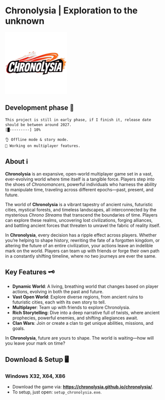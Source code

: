 # Chronolysia | Exploration to the unknown

<img src="./img/chronolysia.png" alt="Example Image" width="200"/>

## Development phase 🤔 

```
This project is still in early phase, if I finish it, release date should be between around 2027.
[█---------] 10%

👌 Offline mode & story mode.
🔭 Working on multiplayer features.

```

## About ℹ 

**Chronolysia** is an expansive, open-world multiplayer game set in a vast, ever-evolving world where time itself is a tangible force. Players step into the shoes of *Chronomancers*, powerful individuals who harness the ability to manipulate time, traveling across different epochs—past, present, and future. 

The world of **Chronolysia** is a vibrant tapestry of ancient ruins, futuristic cities, mystical forests, and timeless landscapes, all interconnected by the mysterious *Chrono Streams* that transcend the boundaries of time. Players can explore these realms, uncovering lost civilizations, forging alliances, and battling ancient forces that threaten to unravel the fabric of reality itself.

In **Chronolysia**, every decision has a ripple effect across players. Whether you’re helping to shape history, rewriting the fate of a forgotten kingdom, or altering the future of an entire civilization, your actions leave an indelible mark on the world. Players can team up with friends or forge their own path in a constantly shifting timeline, where no two journeys are ever the same.

## Key Features 🗝 

- **Dynamic World**: A living, breathing world that changes based on player actions, evolving in both the past and future.
- **Vast Open World**: Explore diverse regions, from ancient ruins to futuristic cities, each with its own story to tell.
- **Multiplayer**: Team up with friends to explore Chronolysia.
- **Rich Storytelling**: Dive into a deep narrative full of twists, where ancient prophecies, powerful enemies, and shifting allegiances await.
- **Clan Wars**: Join or create a clan to get unique abilities, missions, and goals.

In **Chronolysia**, future are yours to shape. The world is waiting—how will you leave your mark on time?

## Download & Setup 🖥 
### Windows X32, X64, X86
- Download the game via: **https://chronolysia.github.io/chronolysia/**.
- To setup, just open: `setup_chronolysia.exe`.
